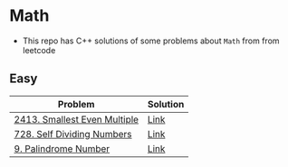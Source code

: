 # Math
- This repo has C++ solutions of some problems about `Math` from from leetcode
## Easy
|Problem|Solution|
|-------|--------|
|[2413. Smallest Even Multiple](https://leetcode.com/problems/smallest-even-multiple/)|[Link](Solutions/2413-Samllest_Even_Multiple.cpp)|
|[728. Self Dividing Numbers](https://leetcode.com/problems/self-dividing-numbers/)|[Link](Solutions/728-Self_diving_numbers.cpp)|
|[9. Palindrome Number](https://leetcode.com/problems/palindrome-number/)|[Link](Solutions/9-Palindrome-Number.cpp)|